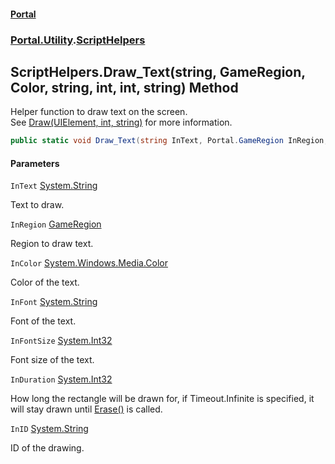 #### [Portal](index.md 'index')
### [Portal.Utility](Portal.Utility.md 'Portal.Utility').[ScriptHelpers](ScriptHelpers.md 'Portal.Utility.ScriptHelpers')

## ScriptHelpers.Draw_Text(string, GameRegion, Color, string, int, int, string) Method

Helper function to draw text on the screen. <br/> See [Draw(UIElement, int, string)](ScriptHelpers.Draw(UIElement,int,string).md 'Portal.Utility.ScriptHelpers.Draw(System.Windows.UIElement, int, string)') for more information.

```csharp
public static void Draw_Text(string InText, Portal.GameRegion InRegion, System.Windows.Media.Color InColor, string InFont, int InFontSize, int InDuration=-1, string InID="Default");
```
#### Parameters

<a name='Portal.Utility.ScriptHelpers.Draw_Text(string,Portal.GameRegion,System.Windows.Media.Color,string,int,int,string).InText'></a>

`InText` [System.String](https://docs.microsoft.com/en-us/dotnet/api/System.String 'System.String')

Text to draw.

<a name='Portal.Utility.ScriptHelpers.Draw_Text(string,Portal.GameRegion,System.Windows.Media.Color,string,int,int,string).InRegion'></a>

`InRegion` [GameRegion](GameRegion.md 'Portal.GameRegion')

Region to draw text.

<a name='Portal.Utility.ScriptHelpers.Draw_Text(string,Portal.GameRegion,System.Windows.Media.Color,string,int,int,string).InColor'></a>

`InColor` [System.Windows.Media.Color](https://docs.microsoft.com/en-us/dotnet/api/System.Windows.Media.Color 'System.Windows.Media.Color')

Color of the text.

<a name='Portal.Utility.ScriptHelpers.Draw_Text(string,Portal.GameRegion,System.Windows.Media.Color,string,int,int,string).InFont'></a>

`InFont` [System.String](https://docs.microsoft.com/en-us/dotnet/api/System.String 'System.String')

Font of the text.

<a name='Portal.Utility.ScriptHelpers.Draw_Text(string,Portal.GameRegion,System.Windows.Media.Color,string,int,int,string).InFontSize'></a>

`InFontSize` [System.Int32](https://docs.microsoft.com/en-us/dotnet/api/System.Int32 'System.Int32')

Font size of the text.

<a name='Portal.Utility.ScriptHelpers.Draw_Text(string,Portal.GameRegion,System.Windows.Media.Color,string,int,int,string).InDuration'></a>

`InDuration` [System.Int32](https://docs.microsoft.com/en-us/dotnet/api/System.Int32 'System.Int32')

How long the rectangle will be drawn for, if Timeout.Infinite is specified, it will stay drawn until [Erase()](ScriptHelpers.Erase().md 'Portal.Utility.ScriptHelpers.Erase()') is called.

<a name='Portal.Utility.ScriptHelpers.Draw_Text(string,Portal.GameRegion,System.Windows.Media.Color,string,int,int,string).InID'></a>

`InID` [System.String](https://docs.microsoft.com/en-us/dotnet/api/System.String 'System.String')

ID of the drawing.